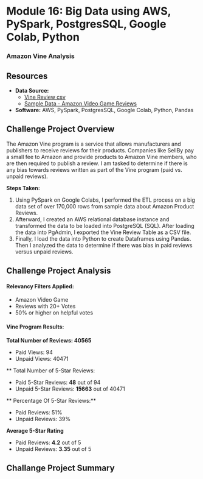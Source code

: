 # Module 16: Big Data using AWS, PySpark, PostgresSQL, Google Colab, Python
### Amazon Vine Analysis

## Resources

- **Data Source:** 
  - [Vine Review csv](resources/vine_table.csv)
  - [Sample Data - Amazon Video Game Reviews](https://s3.amazonaws.com/amazon-reviews-pds/tsv/index.txt)
- **Software:** AWS, PySpark, PostgresSQL, Google Colab, Python, Pandas

## Challenge Project Overview 

The Amazon Vine program is a service that allows manufacturers and publishers to receive reviews for their products. Companies like SellBy pay a small fee to Amazon and provide products to Amazon Vine members, who are then required to publish a review. I am tasked to determine if there is any bias towards reviews written as part of the Vine program (paid vs. unpaid reviews).

**Steps Taken:**

1) Using PySpark on Google Colabs, I performed the ETL process on a big data set of over 170,000 rows from sample data about Amazon Product Reviews. 
2) Afterward, I created an AWS relational database instance and transformed the data to be loaded into PostgreSQL (SQL). After loading the data into PgAdmin, I exported the Vine Review Table as a CSV file.
3) Finally, I load the data into Python to create Dataframes using Pandas. Then I analyzed the data to determine if there was bias in paid reviews versus unpaid reviews. 

## Challenge Project Analysis

#### **Relevancy Filters Applied:**
- Amazon Video Game 
- Reviews with 20+ Votes
- 50% or higher on helpful votes

#### **Vine Program Results:**

**Total Number of Reviews: 40565**
- Paid Views: 94
- Unpaid Views: 40471

** Total Number of 5-Star Reviews:
 - Paid 5-Star Reviews: **48** out of 94
 - Unpaid 5-Star Reviews: **15663** out of 40471

** Percentage Of 5-Star Reviews:**
- Paid Reviews: 51%
- Unpaid Reviews: 39%

**Average 5-Star Rating**
- Paid Reviews: **4.2** out of 5
- Unpaid Reviews: **3.35** out of 5


## Challange Project Summary
